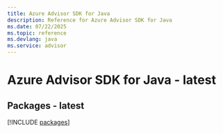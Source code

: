 ```yaml
---
title: Azure Advisor SDK for Java
description: Reference for Azure Advisor SDK for Java
ms.date: 07/22/2025
ms.topic: reference
ms.devlang: java
ms.service: advisor
---
```

# Azure Advisor SDK for Java - latest
## Packages - latest
[!INCLUDE [packages](advisor-index.md)]